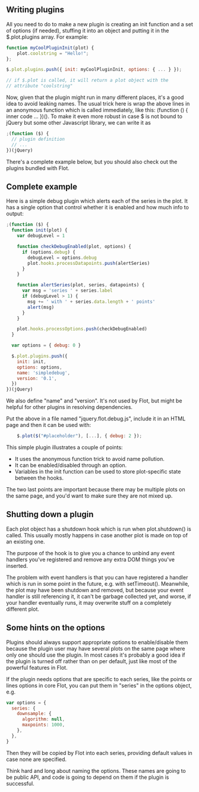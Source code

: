 ## Writing plugins

All you need to do to make a new plugin is creating an init function and a set
of options (if needed), stuffing it into an object and putting it in the
$.plot.plugins array. For example:

```js
function myCoolPluginInit(plot) {
    plot.coolstring = "Hello!";
};

$.plot.plugins.push({ init: myCoolPluginInit, options: { ... } });

// if $.plot is called, it will return a plot object with the
// attribute "coolstring"
```

Now, given that the plugin might run in many different places, it's a good idea
to avoid leaking names. The usual trick here is wrap the above lines in an
anonymous function which is called immediately, like this: (function () { inner
code ... })(). To make it even more robust in case $ is not bound to jQuery but
some other Javascript library, we can write it as

```js
;(function ($) {
  // plugin definition
  // ...
})(jQuery)
```

There's a complete example below, but you should also check out the plugins
bundled with Flot.

## Complete example

Here is a simple debug plugin which alerts each of the series in the plot. It
has a single option that control whether it is enabled and how much info to
output:

```js
;(function ($) {
  function init(plot) {
    var debugLevel = 1

    function checkDebugEnabled(plot, options) {
      if (options.debug) {
        debugLevel = options.debug
        plot.hooks.processDatapoints.push(alertSeries)
      }
    }

    function alertSeries(plot, series, datapoints) {
      var msg = 'series ' + series.label
      if (debugLevel > 1) {
        msg += ' with ' + series.data.length + ' points'
        alert(msg)
      }
    }

    plot.hooks.processOptions.push(checkDebugEnabled)
  }

  var options = { debug: 0 }

  $.plot.plugins.push({
    init: init,
    options: options,
    name: 'simpledebug',
    version: '0.1',
  })
})(jQuery)
```

We also define "name" and "version". It's not used by Flot, but might be helpful
for other plugins in resolving dependencies.

Put the above in a file named "jquery.flot.debug.js", include it in an HTML page
and then it can be used with:

```js
    $.plot($("#placeholder"), [...], { debug: 2 });
```

This simple plugin illustrates a couple of points:

- It uses the anonymous function trick to avoid name pollution.
- It can be enabled/disabled through an option.
- Variables in the init function can be used to store plot-specific state
  between the hooks.

The two last points are important because there may be multiple plots on the
same page, and you'd want to make sure they are not mixed up.

## Shutting down a plugin

Each plot object has a shutdown hook which is run when plot.shutdown() is
called. This usually mostly happens in case another plot is made on top of an
existing one.

The purpose of the hook is to give you a chance to unbind any event handlers
you've registered and remove any extra DOM things you've inserted.

The problem with event handlers is that you can have registered a handler which
is run in some point in the future, e.g. with setTimeout(). Meanwhile, the plot
may have been shutdown and removed, but because your event handler is still
referencing it, it can't be garbage collected yet, and worse, if your handler
eventually runs, it may overwrite stuff on a completely different plot.

## Some hints on the options

Plugins should always support appropriate options to enable/disable them because
the plugin user may have several plots on the same page where only one should
use the plugin. In most cases it's probably a good idea if the plugin is turned
off rather than on per default, just like most of the powerful features in Flot.

If the plugin needs options that are specific to each series, like the points or
lines options in core Flot, you can put them in "series" in the options object,
e.g.

```js
var options = {
  series: {
    downsample: {
      algorithm: null,
      maxpoints: 1000,
    },
  },
}
```

Then they will be copied by Flot into each series, providing default values in
case none are specified.

Think hard and long about naming the options. These names are going to be public
API, and code is going to depend on them if the plugin is successful.
